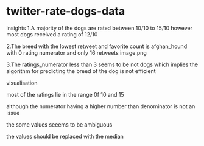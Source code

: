 # twitter-rate-dogs-data
insights
1.A majority of the dogs are rated between 10/10 to 15/10 however most dogs received a rating of 12/10

2.The breed with the lowest retweet and favorite count is afghan_hound with 0 rating numerator and only 16 retweets image.png

3.The ratings_numerator less than 3 seems to be not dogs which implies the algorithm for predicting the breed of the dog is not efficient

visualisation

most of the ratings lie in the range 0f 10 and 15

although the numerator having a higher number than denominator is not an issue

the some values seeems to be ambiguous

the values should be replaced with the median



